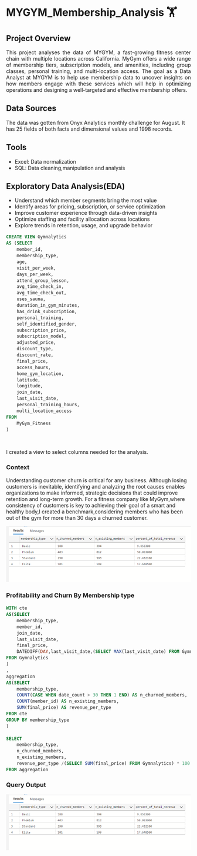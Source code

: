 # MYGYM_Membership_Analysis 🏋️

## Project Overview

<p align="justify">
This project analyses the data of MYGYM, a fast-growing fitness center chain with multiple locations across California. MyGym offers a wide range of membership tiers, subscription models, and amenities, including group classes, personal training, and multi-location access. The goal as a Data Analyst at MYGYM is to help use membership data to uncover insights on how members engage with these services which will help in optimizing operations and designing  a well-targeted and effective membership offers.
</p>



## Data Sources
The data was gotten from Onyx Analytics monthly challenge for August. It has 25 fields of both facts and dimensional values and 1998 records.



## Tools
- Excel: Data normalization
- SQL: Data cleaning,manipulation and analysis

## Exploratory Data Analysis(EDA)
- Understand which member segments bring the most value
- Identify areas for pricing, subscription, or service optimization
- Improve customer experience through data-driven insights
- Optimize staffing and facility allocation across locations
- Explore trends in retention, usage, and upgrade behavior



``` sql
CREATE VIEW Gymnalytics 
AS (SELECT 
    member_id,
    membership_type,
    age,
    visit_per_week,
    days_per_week,
    attend_group_lesson,
    avg_time_check_in,
    avg_time_check_out,
    uses_sauna,
    duration_in_gym_minutes,
    has_drink_subscription,
    personal_training,
    self_identified_gender,
    subscription_price,
    subscription_model,
    adjusted_price,
    discount_type,
    discount_rate,
    final_price,
    access_hours,
    home_gym_location,
    latitude,
    longitude,
    join_date,
    last_visit_date,
    personal_training_hours,
    multi_location_access
FROM 
    MyGym_Fitness
)
```
&nbsp;


I created a view to select columns needed for the analysis.




### Context
Understanding customer churn is critical for any business. Although losing customers is inevitable, identifying and analyzing the root causes enables organizations to make informed, strategic decisions that could improve retention and long-term growth. For a fitness company like MyGym,where consistency of customers is key to achieving their goal of a smart and healthy body,I created a benchmark,considering members who has  been out of the gym for more than 30 days a churned customer.


![Gym Profit and Churn](gym_profit%20and%20churn.PNG)

### Profitability and Churn By Membership type

``` sql
WITH cte 
AS(SELECT 
    membership_type,
    member_id,
    join_date,
    last_visit_date,
    final_price,
    DATEDIFF(DAY,last_visit_date,(SELECT MAX(last_visit_date) FROM Gymnalytics)) AS date_count
FROM Gymnalytics
)
,
aggregation 
AS(SELECT 
    membership_type,
    COUNT(CASE WHEN date_count > 30 THEN 1 END) AS n_churned_members,
    COUNT(member_id) AS n_existing_members,
    SUM(final_price) AS revenue_per_type
FROM cte
GROUP BY membership_type
)

SELECT 
    membership_type,
    n_churned_members,
    n_existing_members,
    revenue_per_type /(SELECT SUM(final_price) FROM Gymnalytics) * 100 AS percent_of_total_revenue 
FROM aggregation
```

### Query Output
![Gym Profit and Churn](gym_profit%20and%20churn.PNG)



